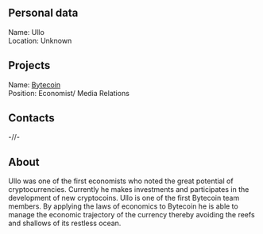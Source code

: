 ## Personal data
Name: Ullo  
Location: Unknown  
## Projects 
Name: [Bytecoin](../projects/bytecoin.md)  
Position: Economist/ Media Relations  
## Contacts
-//-
## About
Ullo was one of the first economists who noted the great potential of cryptocurrencies. Currently he makes investments and participates in the development of new cryptocoins. Ullo is one of the first Bytecoin team members. By applying the laws of economics to Bytecoin he is able to manage the economic trajectory of the currency thereby avoiding the reefs and shallows of its restless ocean.
